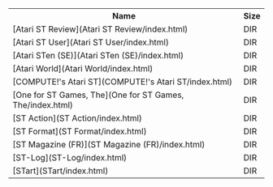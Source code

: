 <table>
<tr><th>Name</th><th>Size</th></tr>
<tr><td>[Atari ST Review](Atari ST Review/index.html)</td><td>DIR</td></tr>
<tr><td>[Atari ST User](Atari ST User/index.html)</td><td>DIR</td></tr>
<tr><td>[Atari STen (SE)](Atari STen (SE)/index.html)</td><td>DIR</td></tr>
<tr><td>[Atari World](Atari World/index.html)</td><td>DIR</td></tr>
<tr><td>[COMPUTE!'s Atari ST](COMPUTE!'s Atari ST/index.html)</td><td>DIR</td></tr>
<tr><td>[One for ST Games, The](One for ST Games, The/index.html)</td><td>DIR</td></tr>
<tr><td>[ST Action](ST Action/index.html)</td><td>DIR</td></tr>
<tr><td>[ST Format](ST Format/index.html)</td><td>DIR</td></tr>
<tr><td>[ST Magazine (FR)](ST Magazine (FR)/index.html)</td><td>DIR</td></tr>
<tr><td>[ST-Log](ST-Log/index.html)</td><td>DIR</td></tr>
<tr><td>[STart](STart/index.html)</td><td>DIR</td></tr>
</table>
